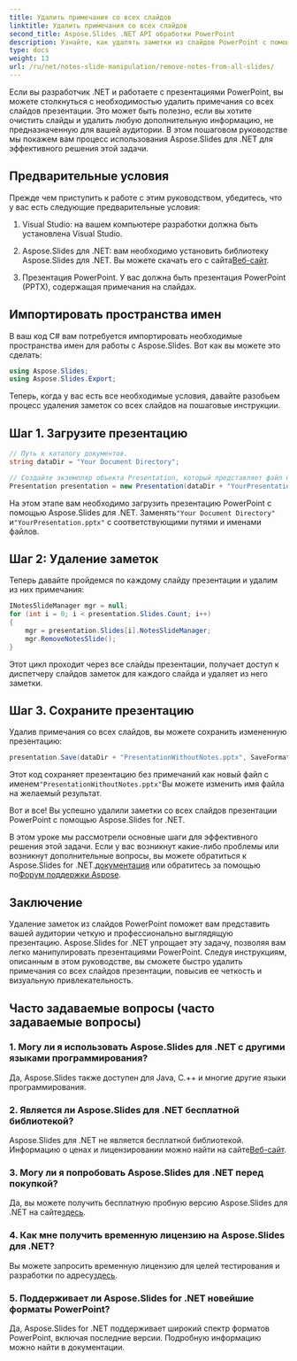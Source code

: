 ```yaml
---
title: Удалить примечания со всех слайдов
linktitle: Удалить примечания со всех слайдов
second_title: Aspose.Slides .NET API обработки PowerPoint
description: Узнайте, как удалять заметки из слайдов PowerPoint с помощью Aspose.Slides для .NET. Сделайте ваши презентации более чистыми и профессиональными.
type: docs
weight: 13
url: /ru/net/notes-slide-manipulation/remove-notes-from-all-slides/
---
```


Если вы разработчик .NET и работаете с презентациями PowerPoint, вы можете столкнуться с необходимостью удалить примечания со всех слайдов презентации. Это может быть полезно, если вы хотите очистить слайды и удалить любую дополнительную информацию, не предназначенную для вашей аудитории. В этом пошаговом руководстве мы покажем вам процесс использования Aspose.Slides для .NET для эффективного решения этой задачи.

## Предварительные условия

Прежде чем приступить к работе с этим руководством, убедитесь, что у вас есть следующие предварительные условия:

1. Visual Studio: на вашем компьютере разработки должна быть установлена Visual Studio.

2.  Aspose.Slides для .NET: вам необходимо установить библиотеку Aspose.Slides для .NET. Вы можете скачать его с сайта[Веб-сайт](https://releases.aspose.com/slides/net/).

3. Презентация PowerPoint. У вас должна быть презентация PowerPoint (PPTX), содержащая примечания на слайдах.

## Импортировать пространства имен

В ваш код C# вам потребуется импортировать необходимые пространства имен для работы с Aspose.Slides. Вот как вы можете это сделать:

```csharp
using Aspose.Slides;
using Aspose.Slides.Export;
```

Теперь, когда у вас есть все необходимые условия, давайте разобьем процесс удаления заметок со всех слайдов на пошаговые инструкции.

## Шаг 1. Загрузите презентацию

```csharp
// Путь к каталогу документов.
string dataDir = "Your Document Directory";

// Создайте экземпляр объекта Presentation, который представляет файл презентации.
Presentation presentation = new Presentation(dataDir + "YourPresentation.pptx");
```

 На этом этапе вам необходимо загрузить презентацию PowerPoint с помощью Aspose.Slides для .NET. Заменять`"Your Document Directory"` и`"YourPresentation.pptx"` с соответствующими путями и именами файлов.

## Шаг 2: Удаление заметок

Теперь давайте пройдемся по каждому слайду презентации и удалим из них примечания:

```csharp
INotesSlideManager mgr = null;
for (int i = 0; i < presentation.Slides.Count; i++)
{
    mgr = presentation.Slides[i].NotesSlideManager;
    mgr.RemoveNotesSlide();
}
```

Этот цикл проходит через все слайды презентации, получает доступ к диспетчеру слайдов заметок для каждого слайда и удаляет из него заметки.

## Шаг 3. Сохраните презентацию

Удалив примечания со всех слайдов, вы можете сохранить измененную презентацию:

```csharp
presentation.Save(dataDir + "PresentationWithoutNotes.pptx", SaveFormat.Pptx);
```

 Этот код сохраняет презентацию без примечаний как новый файл с именем`"PresentationWithoutNotes.pptx"`Вы можете изменить имя файла на желаемый результат.

Вот и все! Вы успешно удалили заметки со всех слайдов презентации PowerPoint с помощью Aspose.Slides for .NET.

 В этом уроке мы рассмотрели основные шаги для эффективного решения этой задачи. Если у вас возникнут какие-либо проблемы или возникнут дополнительные вопросы, вы можете обратиться к Aspose.Slides for .NET.[документация](https://reference.aspose.com/slides/net/) или обратитесь за помощью по[Форум поддержки Aspose](https://forum.aspose.com/).

## Заключение

Удаление заметок из слайдов PowerPoint поможет вам представить вашей аудитории четкую и профессионально выглядящую презентацию. Aspose.Slides for .NET упрощает эту задачу, позволяя вам легко манипулировать презентациями PowerPoint. Следуя инструкциям, описанным в этом руководстве, вы сможете быстро удалить примечания со всех слайдов презентации, повысив ее четкость и визуальную привлекательность.

## Часто задаваемые вопросы (часто задаваемые вопросы)

### 1. Могу ли я использовать Aspose.Slides для .NET с другими языками программирования?

Да, Aspose.Slides также доступен для Java, C.++ и многие другие языки программирования.

### 2. Является ли Aspose.Slides для .NET бесплатной библиотекой?

 Aspose.Slides для .NET не является бесплатной библиотекой. Информацию о ценах и лицензировании можно найти на сайте[Веб-сайт](https://purchase.aspose.com/buy).

### 3. Могу ли я попробовать Aspose.Slides для .NET перед покупкой?

 Да, вы можете получить бесплатную пробную версию Aspose.Slides для .NET на сайте[здесь](https://releases.aspose.com/).

### 4. Как мне получить временную лицензию на Aspose.Slides для .NET?

 Вы можете запросить временную лицензию для целей тестирования и разработки по адресу[здесь](https://purchase.aspose.com/temporary-license/).

### 5. Поддерживает ли Aspose.Slides for .NET новейшие форматы PowerPoint?

Да, Aspose.Slides for .NET поддерживает широкий спектр форматов PowerPoint, включая последние версии. Подробную информацию можно найти в документации.